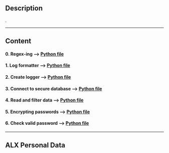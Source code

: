 ## Description

.

---

## Content

#### 0. Regex-ing --> [Python file](./filtered_logger.py)

#### 1. Log formatter --> [Python file](./filtered_logger.py)

#### 2. Create logger --> [Python file](./filtered_logger.py)

#### 3. Connect to secure database --> [Python file](./filtered_logger.py)

#### 4. Read and filter data --> [Python file](./filtered_logger.py)

#### 5. Encrypting passwords --> [Python file](./encrypt_password.py)

#### 6. Check valid password --> [Python file](./encrypt_password.py)

---

## ALX Personal Data
